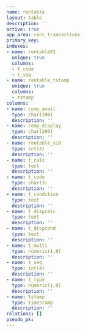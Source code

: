 ```yaml
---
name: rentable
layout: table
description: ''
active: true
app_area: rent_transactions
primary_key: 
indexes:
- name: rentable01
  unique: true
  columns:
  - t_code
  - t_seq
- name: rentable_tstamp
  unique: true
  columns:
  - tstamp
columns:
- name: comp_avail
  type: char(200)
  description: ''
- name: comp_display
  type: char(200)
  description: ''
- name: rentable_sid
  type: int(4)
  description: ''
- name: t_calc
  type: text
  description: ''
- name: t_code
  type: char(3)
  description: ''
- name: t_condition
  type: text
  description: ''
- name: t_dispcalc
  type: text
  description: ''
- name: t_dispcond
  type: text
  description: ''
- name: t_multi
  type: numeric(1,0)
  description: ''
- name: t_seq
  type: int(4)
  description: ''
- name: t_type
  type: numeric(1,0)
  description: ''
- name: tstamp
  type: timestamp
  description: ''
relations: []
pseudo_pk: 
---
```


